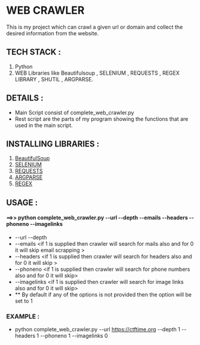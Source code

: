 #                                                                  WEB  CRAWLER
This is my project which can crawl a given url or domain and collect the desired information from the website.

## TECH STACK : 
1. Python 
2. WEB Libraries like Beautifulsoup , SELENIUM , REQUESTS , REGEX LIBRARY , SHUTIL , ARGPARSE.
## DETAILS :
* Main Script consist of complete_web_crawler.py
* Rest script are the parts of my program showing the functions that are used in the main script.
## INSTALLING LIBRARIES :
1. [BeautifulSoup](https://pypi.org/project/beautifulsoup4/)
2. [SELENIUM](https://pypi.org/project/selenium/)
3. [REQUESTS](https://pypi.org/project/requests/)
4. [ARGPARSE](https://pypi.org/project/argparse/)
5. [REGEX](https://pypi.org/project/regex/)
## USAGE :
####  ==>>   python complete_web_crawler.py --url  --depth  --emails --headers --phoneno --imagelinks 
* --url <provide the desired URL >  --depth <provide the required depth>
* --emails <if 1 is supplied then crawler will search for mails also and for 0 it will skip email scrapping >
* --headers <if 1 is supplied then crawler will search for headers also and for 0 it will skip >
* --phoneno <if 1 is supplied then crawler will search for phone numbers also and for 0 it will skip>
* --imagelinks <if 1 is supplied then crawler will search for image links also and for 0 it will skip>
* ** By default if any of the options is not provided then the option will be set to 1 
### EXAMPLE :
* python complete_web_crawler.py --url https://ctftime.org --depth 1 --headers 1 --phoneno 1 --imagelinks 0

